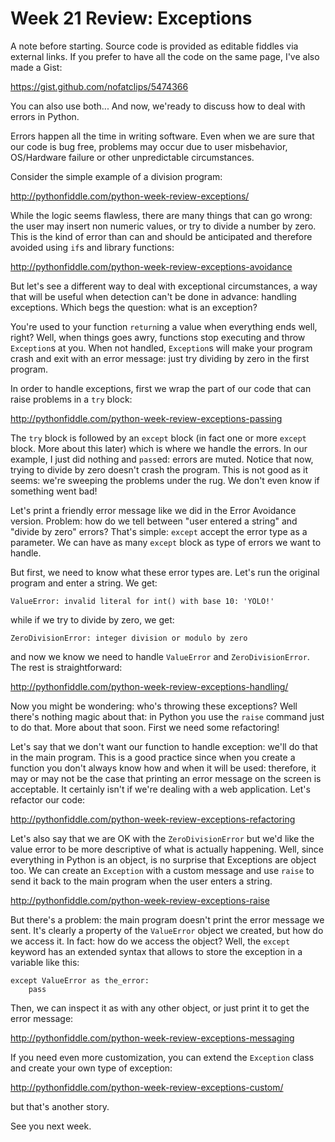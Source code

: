 Week 21 Review: Exceptions
============

A note before starting. Source code is provided as editable fiddles via external links. If you prefer to have all the
code on the same page, I've also made a Gist:

https://gist.github.com/nofatclips/5474366

You can also use both... And now, we'ready to discuss how to deal with errors in Python.

Errors happen all the time in writing software. Even when we are sure that our code is bug free, problems may occur
due to user misbehavior, OS/Hardware failure or other unpredictable circumstances.

Consider the simple example of a division program:

http://pythonfiddle.com/python-week-review-exceptions/

While the logic seems flawless, there are many things that can go wrong: the user may insert non numeric values,
or try to divide a number by zero. This is the kind of error than can and should be anticipated and therefore avoided
using `if`s and library functions:

http://pythonfiddle.com/python-week-review-exceptions-avoidance

But let's see a different way to deal with exceptional circumstances, a way that will be useful when detection can't
be done in advance: handling exceptions. Which begs the question: what is an exception?

You're used to your function `return`ing a value when everything ends well, right? Well, when things goes awry,
functions stop executing and throw `Exception`s at you. When not handled, `Exception`s will make your program crash and
exit with an error message: just try dividing by zero in the first program.

In order to handle exceptions, first we wrap the part of our code that can raise problems in a `try` block:

http://pythonfiddle.com/python-week-review-exceptions-passing

The `try` block is followed by an `except` block (in fact one or more `except` block. More about this later)
which is where we handle the errors. In our example, I just did
nothing and `pass`ed: errors are muted. Notice that now, trying to divide by zero doesn't crash the program.
This is not good as it seems: we're sweeping the problems under the rug. We don't even know if something went bad!

Let's print a friendly error message like we did in the Error Avoidance version. Problem: how do we tell between
"user entered a string" and "divide by zero" errors? That's simple: `except` accept the error type as a parameter.
We can have as many `except` block as type of errors we want to handle.

But first, we need to know what these error types are. Let's run the original program and enter a string. We get:

    ValueError: invalid literal for int() with base 10: 'YOLO!'
    
while if we try to divide by zero, we get:

    ZeroDivisionError: integer division or modulo by zero
    
and now we know we need to handle `ValueError` and `ZeroDivisionError`. The rest is straightforward:

http://pythonfiddle.com/python-week-review-exceptions-handling/

Now you might be wondering: who's throwing these exceptions? Well there's nothing magic about that: in Python you
use the `raise` command just to do that. More about that soon. First we need some refactoring!

Let's say that we don't want our function to handle exception: we'll do that in the main program. This is a good
practice since when you create a function you don't always know how and when it will be used: therefore, it may
or may not be the case that printing an error message on the screen is acceptable. It certainly isn't if we're
dealing with a web application. Let's refactor our code:

http://pythonfiddle.com/python-week-review-exceptions-refactoring

Let's also say that we are OK with the `ZeroDivisionError` but we'd like the value error to be more descriptive
of what is actually happening. Well, since everything in Python is an object, is no surprise that Exceptions
are object too. We can create an `Exception` with a custom message and use `raise` to send it back to the main
program when the user enters a string.

http://pythonfiddle.com/python-week-review-exceptions-raise

But there's a problem: the main program doesn't print the error message we sent. It's clearly a property of
the `ValueError` object we created, but how do we access it. In fact: how do we access the object? Well,
the `except` keyword has an extended syntax that allows to store the exception in a variable like this:

    except ValueError as the_error:
        pass

Then, we can inspect it as with any other object, or just print it to get the error message:

http://pythonfiddle.com/python-week-review-exceptions-messaging

If you need even more customization, you can extend the `Exception` class and create your own type of
exception:

http://pythonfiddle.com/python-week-review-exceptions-custom/

but that's another story.

See you next week.
